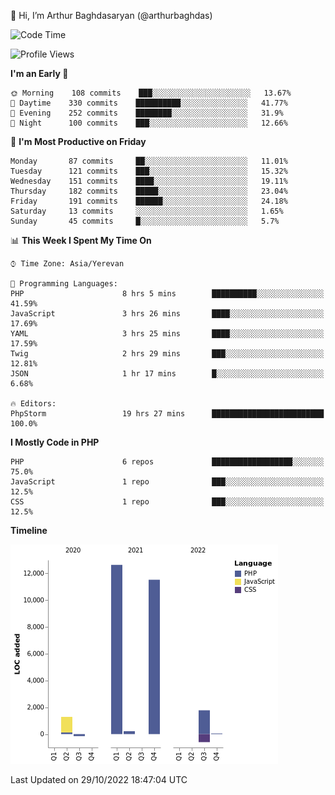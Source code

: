 👋 Hi, I’m Arthur Baghdasaryan (@arthurbaghdas)


<!--START_SECTION:waka-->
![Code Time](http://img.shields.io/badge/Code%20Time-329%20hrs%2054%20mins-blue)

![Profile Views](http://img.shields.io/badge/Profile%20Views-0-blue)

**I'm an Early 🐤** 

```text
🌞 Morning    108 commits    ███░░░░░░░░░░░░░░░░░░░░░░   13.67% 
🌆 Daytime    330 commits    ██████████░░░░░░░░░░░░░░░   41.77% 
🌃 Evening    252 commits    ████████░░░░░░░░░░░░░░░░░   31.9% 
🌙 Night      100 commits    ███░░░░░░░░░░░░░░░░░░░░░░   12.66%

```
📅 **I'm Most Productive on Friday** 

```text
Monday       87 commits     ██░░░░░░░░░░░░░░░░░░░░░░░   11.01% 
Tuesday      121 commits    ███░░░░░░░░░░░░░░░░░░░░░░   15.32% 
Wednesday    151 commits    ████░░░░░░░░░░░░░░░░░░░░░   19.11% 
Thursday     182 commits    █████░░░░░░░░░░░░░░░░░░░░   23.04% 
Friday       191 commits    ██████░░░░░░░░░░░░░░░░░░░   24.18% 
Saturday     13 commits     ░░░░░░░░░░░░░░░░░░░░░░░░░   1.65% 
Sunday       45 commits     █░░░░░░░░░░░░░░░░░░░░░░░░   5.7%

```


📊 **This Week I Spent My Time On** 

```text
⌚︎ Time Zone: Asia/Yerevan

💬 Programming Languages: 
PHP                      8 hrs 5 mins        ██████████░░░░░░░░░░░░░░░   41.59% 
JavaScript               3 hrs 26 mins       ████░░░░░░░░░░░░░░░░░░░░░   17.69% 
YAML                     3 hrs 25 mins       ████░░░░░░░░░░░░░░░░░░░░░   17.59% 
Twig                     2 hrs 29 mins       ███░░░░░░░░░░░░░░░░░░░░░░   12.81% 
JSON                     1 hr 17 mins        █░░░░░░░░░░░░░░░░░░░░░░░░   6.68%

🔥 Editors: 
PhpStorm                 19 hrs 27 mins      █████████████████████████   100.0%

```

**I Mostly Code in PHP** 

```text
PHP                      6 repos             ██████████████████░░░░░░░   75.0% 
JavaScript               1 repo              ███░░░░░░░░░░░░░░░░░░░░░░   12.5% 
CSS                      1 repo              ███░░░░░░░░░░░░░░░░░░░░░░   12.5%

```


**Timeline**

![Chart not found](https://raw.githubusercontent.com/arthurbaghdas/arthurbaghdas/main/charts/bar_graph.png) 


 Last Updated on 29/10/2022 18:47:04 UTC
<!--END_SECTION:waka-->
